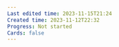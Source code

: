 ```yaml
---
Last edited time: 2023-11-15T21:24
Created time: 2023-11-12T22:32
Progress: Not started
Cards: false
---
```


